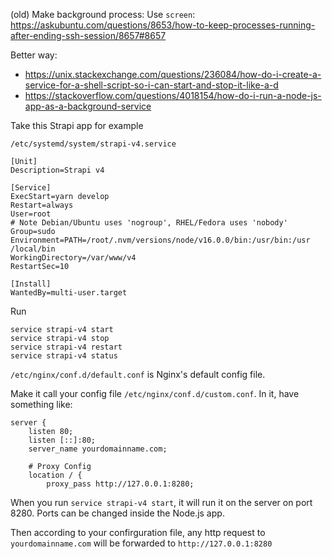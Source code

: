 (old) Make background process: Use `screen`: https://askubuntu.com/questions/8653/how-to-keep-processes-running-after-ending-ssh-session/8657#8657

Better way:
- https://unix.stackexchange.com/questions/236084/how-do-i-create-a-service-for-a-shell-script-so-i-can-start-and-stop-it-like-a-d
- https://stackoverflow.com/questions/4018154/how-do-i-run-a-node-js-app-as-a-background-service

Take this Strapi app for example

`/etc/systemd/system/strapi-v4.service`
```
[Unit]
Description=Strapi v4

[Service]
ExecStart=yarn develop
Restart=always
User=root
# Note Debian/Ubuntu uses 'nogroup', RHEL/Fedora uses 'nobody'
Group=sudo
Environment=PATH=/root/.nvm/versions/node/v16.0.0/bin:/usr/bin:/usr
/local/bin
WorkingDirectory=/var/www/v4
RestartSec=10

[Install]
WantedBy=multi-user.target
```

Run
```
service strapi-v4 start
service strapi-v4 stop
service strapi-v4 restart
service strapi-v4 status
```

`/etc/nginx/conf.d/default.conf` is Nginx's default config file.

Make it call your config file `/etc/nginx/conf.d/custom.conf`. In it, have something like:

```
server {
    listen 80;
	listen [::]:80;
    server_name yourdomainname.com;

    # Proxy Config
    location / {
        proxy_pass http://127.0.0.1:8280;
```

When you run `service strapi-v4 start`, it will run it on the server on port 8280. Ports can be changed inside the Node.js app.

Then according to your confirguration file, any http request to `yourdomainname.com` will be forwarded to `http://127.0.0.1:8280`

